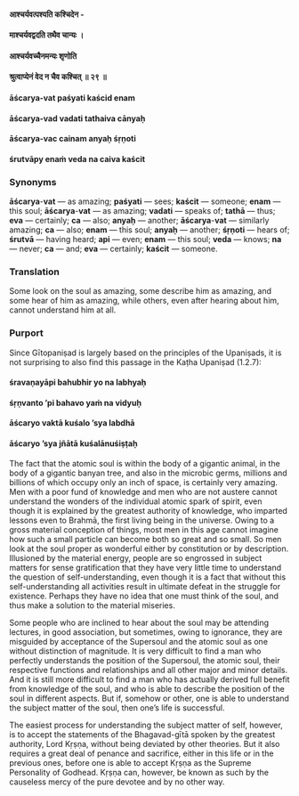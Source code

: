 #### आश्चर्यवत्पश्यति कश्चिदेन -
#### माश्चर्यवद्वदति तथैव चान्यः ।
#### आश्चर्यवच्चैनमन्यः शृणोति
#### श्रुत्वाप्येनं वेद न चैव कश्चित् ॥ २९ ॥

#### āścarya-vat paśyati kaścid enam
#### āścarya-vad vadati tathaiva cānyaḥ
#### āścarya-vac cainam anyaḥ śṛṇoti
#### śrutvāpy enaṁ veda na caiva kaścit

### Synonyms

**āścarya**-**vat** — as amazing; **paśyati** — sees; **kaścit** — someone; **enam** — this soul; **āścarya**-**vat** — as amazing; **vadati** — speaks of; **tathā** — thus; **eva** — certainly; **ca** — also; **anyaḥ** — another; **āścarya**-**vat** — similarly amazing; **ca** — also; **enam** — this soul; **anyaḥ** — another; **śṛṇoti** — hears of; **śrutvā** — having heard; **api** — even; **enam** — this soul; **veda** — knows; **na** — never; **ca** — and; **eva** — certainly; **kaścit** — someone.

### Translation

Some look on the soul as amazing, some describe him as amazing, and some hear of him as amazing, while others, even after hearing about him, cannot understand him at all.

### Purport

Since Gītopaniṣad is largely based on the principles of the Upaniṣads, it is not surprising to also find this passage in the Kaṭha Upaniṣad (1.2.7):

#### śravaṇayāpi bahubhir yo na labhyaḥ
#### śṛṇvanto ’pi bahavo yaṁ na vidyuḥ
#### āścaryo vaktā kuśalo ’sya labdhā
#### āścaryo ’sya jñātā kuśalānuśiṣṭaḥ

The fact that the atomic soul is within the body of a gigantic animal, in the body of a gigantic banyan tree, and also in the microbic germs, millions and billions of which occupy only an inch of space, is certainly very amazing. Men with a poor fund of knowledge and men who are not austere cannot understand the wonders of the individual atomic spark of spirit, even though it is explained by the greatest authority of knowledge, who imparted lessons even to Brahmā, the first living being in the universe. Owing to a gross material conception of things, most men in this age cannot imagine how such a small particle can become both so great and so small. So men look at the soul proper as wonderful either by constitution or by description. Illusioned by the material energy, people are so engrossed in subject matters for sense gratification that they have very little time to understand the question of self-understanding, even though it is a fact that without this self-understanding all activities result in ultimate defeat in the struggle for existence. Perhaps they have no idea that one must think of the soul, and thus make a solution to the material miseries.

Some people who are inclined to hear about the soul may be attending lectures, in good association, but sometimes, owing to ignorance, they are misguided by acceptance of the Supersoul and the atomic soul as one without distinction of magnitude. It is very difficult to find a man who perfectly understands the position of the Supersoul, the atomic soul, their respective functions and relationships and all other major and minor details. And it is still more difficult to find a man who has actually derived full benefit from knowledge of the soul, and who is able to describe the position of the soul in different aspects. But if, somehow or other, one is able to understand the subject matter of the soul, then one’s life is successful.

The easiest process for understanding the subject matter of self, however, is to accept the statements of the Bhagavad-gītā spoken by the greatest authority, Lord Kṛṣṇa, without being deviated by other theories. But it also requires a great deal of penance and sacrifice, either in this life or in the previous ones, before one is able to accept Kṛṣṇa as the Supreme Personality of Godhead. Kṛṣṇa can, however, be known as such by the causeless mercy of the pure devotee and by no other way.